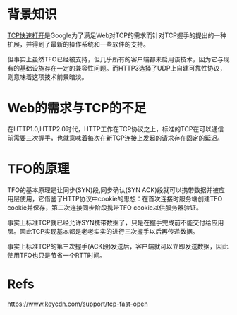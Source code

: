 # 背景知识
[TCP快速打开](https://tools.ietf.org/html/rfc7413)是Google为了满足Web对TCP的需求而针对TCP握手的提出的一种扩展，并得到了最新的操作系统和一些软件的支持。

但事实上虽然TFO已经被支持，但几乎所有的客户端都未启用该技术，因为它与现有的基础设施存在一定的兼容性问题。而HTTP3选择了UDP上自建可靠性协议，则意味着这项技术前景暗淡。

# Web的需求与TCP的不足
在HTTP1.0,HTTP2.0时代，HTTP工作在TCP协议之上，标准的TCP在可以通信前需要三次握手，也就意味着每次在新TCP连接上发起的请求存在固定的延迟。

# TFO的原理
TFO的基本原理是让同步(SYN)段,同步确认(SYN ACK)段就可以携带数据并被应用层使用，它借鉴了HTTP协议中cookie的思想：在首次连接时服务端创建TFO cookie并保存，第二次连接同步阶段携带TFO cookie以供服务器验证。

事实上标准TCP就已经允许SYN携带数据了，只是在握手完成前不能交付给应用层。因此TCP实现基本都是老老实实的进行三次握手以后再传递数据。

事实上标准TCP的第三次握手(ACK段)发送后，客户端就可以立即发送数据，因此使用TFO也只是节省一个RTT时间。

# Refs
https://www.keycdn.com/support/tcp-fast-open